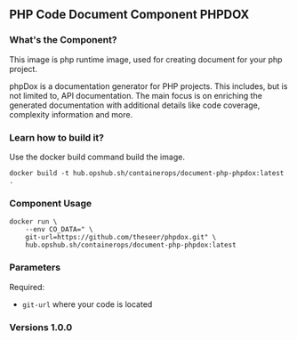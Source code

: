 ## PHP Code Document Component PHPDOX

### What's the Component?

This image is php runtime image, used for creating document for your php project. 

phpDox is a documentation generator for PHP projects. This includes, but is not limited to, API documentation. The main focus is on enriching the generated documentation with additional details like code coverage, complexity information and more.

### Learn how to build it?

Use the docker build command build the image.

```shell
docker build -t hub.opshub.sh/containerops/document-php-phpdox:latest .
```

### Component Usage

```shell
docker run \
    --env CO_DATA=" \
    git-url=https://github.com/theseer/phpdox.git" \
    hub.opshub.sh/containerops/document-php-phpdox:latest
```

### Parameters 

Required:

- `git-url` where your code is located

### Versions 1.0.0